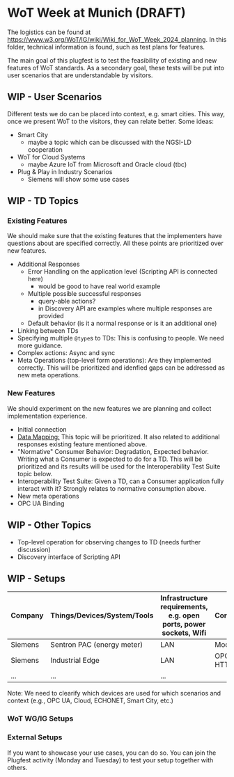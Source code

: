 # WoT Week at Munich (DRAFT)

The logistics can be found at https://www.w3.org/WoT/IG/wiki/Wiki_for_WoT_Week_2024_planning.
In this folder, technical information is found, such as test plans for features.

The main goal of this plugfest is to test the feasibility of existing and new features of WoT standards.
As a secondary goal, these tests will be put into user scenarios that are understandable by visitors.

## WIP - User Scenarios

Different tests we do can be placed into context, e.g. smart cities. 
This way, once we present WoT to the visitors, they can relate better.
Some ideas:

* Smart City
  * maybe a topic which can be discussed with the NGSI-LD cooperation
* WoT for Cloud Systems
  * maybe Azure IoT from Microsoft and Oracle cloud (tbc)
* Plug & Play in Industry Scenarios
  * Siemens will show some use cases   

## WIP - TD Topics

### Existing Features

We should make sure that the existing features that the implementers have questions about are specified correctly. All these points are prioritized over new features.

* Additional Responses
  * Error Handling on the application level (Scripting API is connected here)
    * would be good to have real world example  
  * Multiple possible successful responses
    * query-able actions?
    * in Discovery API are examples where multiple responses are provided 
  * Default behavior (is it a normal response or is it an additional one)
* Linking between TDs
* Specifying multiple `@type`s to TDs: This is confusing to people. We need more guidance.
* Complex actions: Async and sync
* Meta Operations (top-level form operations): Are they implemented correctly. This will be prioritized and idenfied gaps can be addressed as new meta operations.

### New Features

We should experiment on the new features we are planning and collect implementation experience.
  
* Initial connection
* [Data Mapping:](https://github.com/w3c/wot/blob/main/planning/ThingDescription/td-next-work-items/usability-and-design.md#data-schema-mapping) This topic will be prioritized. It also related to additional responses existing feature mentioned above.
* "Normative" Consumer Behavior: Degradation, Expected behavior. Writing what a Consumer is expected to do for a TD. This will be prioritized and its results will be used for the Interoperability Test Suite topic below.
* Interoperability Test Suite: Given a TD, can a Consumer application fully interact with it? Strongly relates to normative consumption above.
* New meta operations
* OPC UA Binding

## WIP - Other Topics

* Top-level operation for observing changes to TD (needs further discussion)
* Discovery interface of Scripting API

## WIP - Setups

| Company   | Things/Devices/System/Tools         | Infrastructure requirements, e.g. open ports, power sockets, Wifi | Comments           |Contact|
|-----------|-------------------------------------|-------------------------------------------------------------------|--------------------|-------|
| Siemens    |      Sentron PAC (energy meter)    | LAN                                                               | Modbus             |   tbc |
| Siemens    |      Industrial Edge               | LAN                                                               | OPC UA, HTTP       |   tbc |
| ...        |     ...                            | ...                                                               |                    |   tbc |

Note: We need to clearify which devices are used for which scenarios and context (e.g., OPC UA, Cloud, ECHONET, Smart City, etc.)


### WoT WG/IG Setups

### External Setups

If you want to showcase your use cases, you can do so. You can join the Plugfest activity (Monday and Tuesday) to test your setup together with others.

